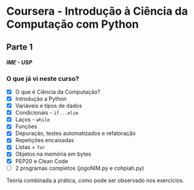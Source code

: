 # Coursera - Introdução à Ciência da Computação com Python
## Parte 1

##### IME - USP

### O que já vi neste curso?
- [x] O que é Ciência da Computação? 
- [x] Introdução a Python
- [x] Variáveis e tipos de dados
- [x] Condicionais - `if...else`
- [x] Laços - `while`
- [x] Funções
- [x] Depuração, testes automatizados e refatoração
- [x] Repetições encaixadas
- [x] Listas + `for`
- [x] Objetos na memória em bytes
- [x] PEP20 e Clean Code
- [ ] 2 programas completos (jogoNIM.py e cohpiah.py)

Teoria combinada a prática, como pode ser observado nos exercícios.
